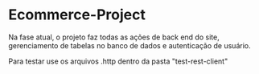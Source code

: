 # Ecommerce-Project

Na fase atual, o projeto faz todas as ações de back end do site, gerenciamento de tabelas no banco de dados e autenticação de usuário.

Para testar use os arquivos .http dentro da pasta "test-rest-client"
